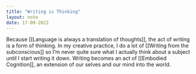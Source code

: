 ```yaml
---
title: "Writing is Thinking"
layout: note
date: 17-09-2022
---
```


Because [[Language is always a translation of thoughts]], the act of writing is a form of thinking. In my creative practice, I do a lot of [[Writing from the subconscious]] so I’m never quite sure what I actually think about a subject until I start writing it down. Writing becomes an act of [[Embodied Cognition]], an extension of our selves and our mind  into the world. 